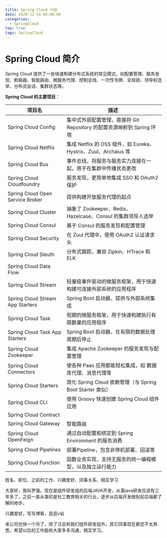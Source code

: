 ```yaml
---
title: Spring Cloud 介绍
date: 2020-12-14 09:00:00
categories:
  - SpringCloud
top: true
tags: SpringCloud
---
```

# Spring Cloud 简介

Spring Cloud 提供了一些快速构建分布式系统的常见模式，如配置管理、服务发现、断路器、智能路由、微服务代理、控制总线、一次性令牌、全局锁、领导权选举、分布式会话、集群状态等。

<!-- More -->

**Spring Cloud 的主要项目**：

| 项目名                           | 描述                                                         |
| -------------------------------- | ------------------------------------------------------------ |
| Spring Cloud Config              | 集中式外部配置管理，直接将 Git Repository 的配置资源映射到 Spring 环境 |
| Spring Cloud Netflix             | 集成 Netflix 的 OSS 组件，如 Eureka、Hystrix、Zuul、Archaius 等 |
| Spring Cloud Bus                 | 事件总线，将服务与服务实力连接在一起，用于在集群中传播状态更改 |
| Spring Cloud Cloudfoundry        | 服务发现，更简单地集成 SSO 和 OAuth2 保护                    |
| Spring Cloud Open Service Broker | 提供构建开放服务代理的起点                                   |
| Spring Cloud Cluster             | 抽象了 Zookeeper、Redis、Hazelcase、Consul 的集群领导人选举  |
| Spring Cloud Consul              | 基于 Consul 的服务发现和配置管理                             |
| Spring Cloud Security            | 在 Zuul 代理中，使用 OAuth2 认证请求头                       |
| Spring Cloud Sleuth              | 分布式跟踪，兼容 Zipkin、HTrace 和 ELK                       |
| Spring Cloud Data Flow           |                                                              |
| Spring Cloud Stream              | 轻量级事件驱动的微服务框架，用于快速构建可连接外部系统的应用程序 |
| Spring Cloud Stream App Starters | Spring Boot 启动器，提供与外部系统集成                       |
| Spring Cloud Task                | 短期的微服务框架，用于快速构建执行有限数量的应用程序         |
| Spring Cloud Task App Starters   | Spring Boot 启动器，在有限的数据处理周期后停止               |
| Spring Cloud Zookeeper           | 集成 Apache Zookeeper 的服务发现与配置管理                   |
| Spring Cloud Connectors          | 使各种 Paas 应用都能轻松集成，如 数据库代理、消息代理等      |
| Spring Cloud Starters            | 简化 Spring Cloud 依赖管理（与 Spring Boot Starter 类似）    |
| Spring Cloud CLI                 | 使用 Groovy 快速创建 Spring Cloud 组件应用                   |
| Spring Cloud Contract            |                                                              |
| Spring Cloud Gateway             | 智能路由                                                     |
| Spring Cloud OpenFeign           | 通过自动配置和绑定到 Spring Environment 的服务消费           |
| Spring Cloud Pipelines           | 部署Pipeline，包含非停机部署、回滚等                         |
| Spring Cloud Function            | 函数业务实现，支持无服务的统一编程模型，以及独立运行能力     |





























姓名、职位、之前的工作、兴趣爱好、同事关系、相互学习



大家好，我叫罗强。现在是组件研发组的后端JAVA开发，从事java研发应该有三年多了，之前一直从事的是社工教育相关的行业，逐步从后端开发做到前后端都了解的地步。

兴趣爱好，写写博客，逛逛v站

来公司也快一个月了，除了汪总和我们组件研发组外，其它同事现在都还不太熟悉，希望以后的工作能和大家多多沟通，相互学习。